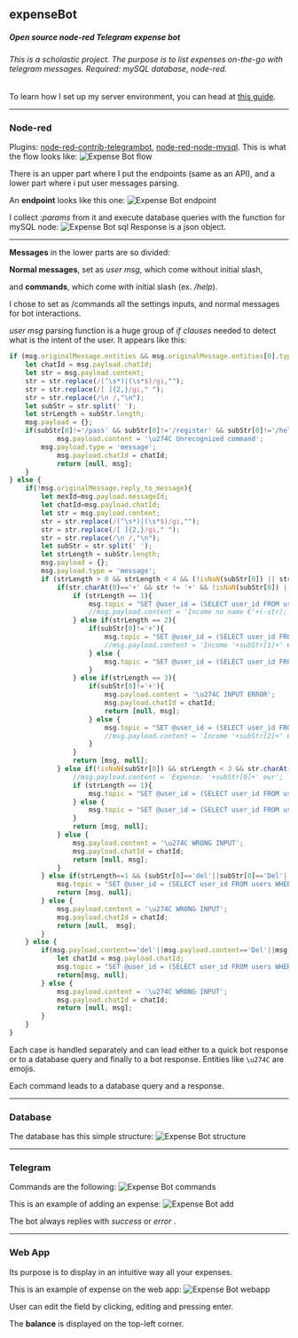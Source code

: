 ## expenseBot
##### Open source node-red Telegram expense bot
###### This is a scholastic project. The purpose is to list expenses on-the-go with telegram messages. Required: mySQL database, node-red.
To learn how I set up my server environment, you can head at [this guide](https://github.com/g-flex/linux-ami-setup).
***


### Node-red
Plugins: [node-red-contrib-telegrambot](https://flows.nodered.org/node/node-red-contrib-telegrambot), [node-red-node-mysql](https://flows.nodered.org/node/node-red-node-mysql).
This is what the flow looks like:
![Expense Bot flow](/screens/all%20flow.png)

There is an upper part where I put the endpoints (same as an API), and a lower part where i put user messages parsing.

An **endpoint** looks like this one: ![Expense Bot endpoint](/screens/specific%20endpoint.png)

I collect *:params* from it and execute database queries with the function for mySQL node:
![Expense Bot sql](/screens/specific%20query.png)
 Response is a json object.
 

***


**Messages** in the lower parts are so divided:

**Normal messages**, set as *user msg*, which come without initial slash, 

and **commands**, which come with initial slash (ex. */help*).

I chose to set as /commands all the settings inputs, and normal messages for bot interactions.

*user msg* parsing function is a huge group of *if clauses* needed to detect what is the intent of the user.
It appears like this:

```javascript
if (msg.originalMessage.entities && msg.originalMessage.entities[0].type=='bot_command'){
	let chatId = msg.payload.chatId;
	let str = msg.payload.content;
	str = str.replace(/(^\s*)|(\s*$)/gi,"");
	str = str.replace(/[ ]{2,}/gi," "); 
	str = str.replace(/\n /,"\n");
	let subStr = str.split(' ');
	let strLength = subStr.length;
	msg.payload = {};
	if(subStr[0]!='/pass' && subStr[0]!='/register' && subStr[0]!='/help' && subStr[0]!='/start'){
    		msg.payload.content = '\u274C Unrecognized command';
		msg.payload.type = 'message';
    		msg.payload.chatId = chatId;
    		return [null, msg];
	}
} else {
	if(!msg.originalMessage.reply_to_message){
		let mexId=msg.payload.messageId;
		let chatId=msg.payload.chatId;
		let str = msg.payload.content;
		str = str.replace(/(^\s*)|(\s*$)/gi,"");
		str = str.replace(/[ ]{2,}/gi," "); 
		str = str.replace(/\n /,"\n");
		let subStr = str.split(' ');
		let strLength = subStr.length;
		msg.payload = {};
		msg.payload.type = 'message';
		if (strLength > 0 && strLength < 4 && (!isNaN(subStr[0]) || str.charAt(0)=='+')){
			if(str.charAt(0)=='+' && str != '+' && !isNaN(subStr[0]) || !isNaN(subStr[1])){
				if (strLength == 1){
					msg.topic = "SET @user_id = (SELECT user_id FROM users WHERE chat_id = "+chatId+" ); INSERT INTO expenses (exp_val, exp_tag, mess_id, user_id) VALUES ("+(-str)+", 'No name', "+mexId+", @user_id);";
					//msg.payload.content = 'Income no name €'+(-str);
				} else if(strLength == 2){
					if(subStr[0]!='+'){
						msg.topic = "SET @user_id = (SELECT user_id FROM users WHERE chat_id = "+chatId+" ); INSERT INTO expenses (exp_val, exp_tag, mess_id, user_id) VALUES ("+(-subStr[0])+", '"+subStr[1]+"', "+mexId+", @user_id)";
						//msg.payload.content = 'Income '+subStr[1]+' €'+(-subStr[0]);
					} else {
						msg.topic = "SET @user_id = (SELECT user_id FROM users WHERE chat_id = "+chatId+" ); INSERT INTO expenses (exp_val, exp_tag, mess_id, user_id) VALUES ("+(-subStr[1])+", 'No name', "+mexId+", @user_id)";
					}
				} else if(strLength == 3){
					if(subStr[0]!='+'){
						msg.payload.content = '\u274C INPUT ERROR';
						msg.payload.chatId = chatId;
						return [null, msg];
					} else {
						msg.topic = "SET @user_id = (SELECT user_id FROM users WHERE chat_id = "+chatId+" ); INSERT INTO expenses (exp_val, exp_tag, mess_id, user_id) VALUES ("+(-subStr[1])+", '"+subStr[2]+"', "+mexId+", @user_id)";
						//msg.payload.content = 'Income '+subStr[2]+' €'+(-subStr[1]);
					}
				}
				return [msg, null];
			} else if(!isNaN(subStr[0]) && strLength < 3 && str.charAt(0)!='+'){
				//msg.payload.content = 'Expense: '+subStr[0]+' eur';
				if (strLength == 1){
					msg.topic = "SET @user_id = (SELECT user_id FROM users WHERE chat_id = "+chatId+" ); INSERT INTO expenses (exp_val, exp_tag, mess_id, user_id) VALUES ("+subStr[0]+", 'No name', "+mexId+", @user_id)";
				} else {
					msg.topic = "SET @user_id = (SELECT user_id FROM users WHERE chat_id = "+chatId+" ); INSERT INTO expenses (exp_val, exp_tag, mess_id, user_id) VALUES ("+subStr[0]+", '"+subStr[1]+"', "+mexId+", @user_id)";
				}
				return [msg, null];
			} else {
				msg.payload.content = '\u274C WRONG INPUT';
				msg.payload.chatId = chatId;
				return [null, msg];
			}
		} else if(strLength==1 && (subStr[0]=='del'||subStr[0]=='Del'||subStr[0]=='delete'||subStr[0]=='Delete')){
			msg.topic = "SET @user_id = (SELECT user_id FROM users WHERE chat_id = "+chatId+" ); DELETE FROM expenses WHERE user_id = @user_id order by exp_id desc limit 1;";
			return [msg, null];
		} else {
			msg.payload.content = '\u274C WRONG INPUT';
			msg.payload.chatId = chatId;
			return [null,  msg];
		}
	} else {
		if(msg.payload.content=='del'||msg.payload.content=='Del'||msg.payload.content=='delete'||msg.payload.content=='Delete'){
			let chatId = msg.payload.chatId;
			msg.topic = "SET @user_id = (SELECT user_id FROM users WHERE chat_id = "+chatId+" ); DELETE FROM expenses WHERE mess_id="+msg.originalMessage.reply_to_message.message_id+" AND user_id = @user_id limit 1;";
			return[msg, null];
		} else {
			msg.payload.content = '\u274C WRONG INPUT';
			msg.payload.chatId = chatId;
			return [null, msg];
		}
	}
}
```

Each case is handled separately and can lead either to a quick bot response or to a database query and finally to a bot response. Entities like ```\u274C``` are emojis.

Each command leads to a database query and a response.

***


### Database
The database has this simple structure: 
![Expense Bot structure](/screens/database.png)


***


### Telegram
Commands are the following: ![Expense Bot commands](/screens/commands.jpg)


This is an example of adding an expense: ![Expense Bot add](/screens/add%20expense.png)

The bot always replies with *success* or *error* .


***


### Web App
Its purpose is to display in an intuitive way all your expenses.


This is an example of expense on the web app: ![Expense Bot webapp](/screens/web%20app.png)

User can edit the field by clicking, editing and pressing enter.

The **balance** is displayed on the top-left corner.

